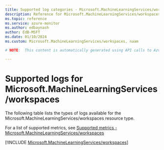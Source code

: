 ```yaml
---
title: Supported log categories - Microsoft.MachineLearningServices/workspaces
description: Reference for Microsoft.MachineLearningServices/workspaces in Azure Monitor Logs.
ms.topic: reference
ms.service: azure-monitor
ms.author: edbaynash
author: EdB-MSFT
ms.date: 01/10/2024
ms.custom: Microsoft.MachineLearningServices/workspaces, naam

# NOTE:  This content is automatically generated using API calls to Azure. Any edits made on these files will be overwritten in the next run of the script. 

---
```





# Supported logs for Microsoft.MachineLearningServices/workspaces  
The following table lists the types of logs available for the Microsoft.MachineLearningServices/workspaces resource type.
  
  
  
For a list of supported metrics, see [Supported metrics - Microsoft.MachineLearningServices/workspaces](../supported-metrics/microsoft-machinelearningservices-workspaces-metrics.md)  
  

  
[!INCLUDE [Microsoft.MachineLearningServices/workspaces](./includes/microsoft-machinelearningservices-workspaces-logs-include.md)]  
  
  


